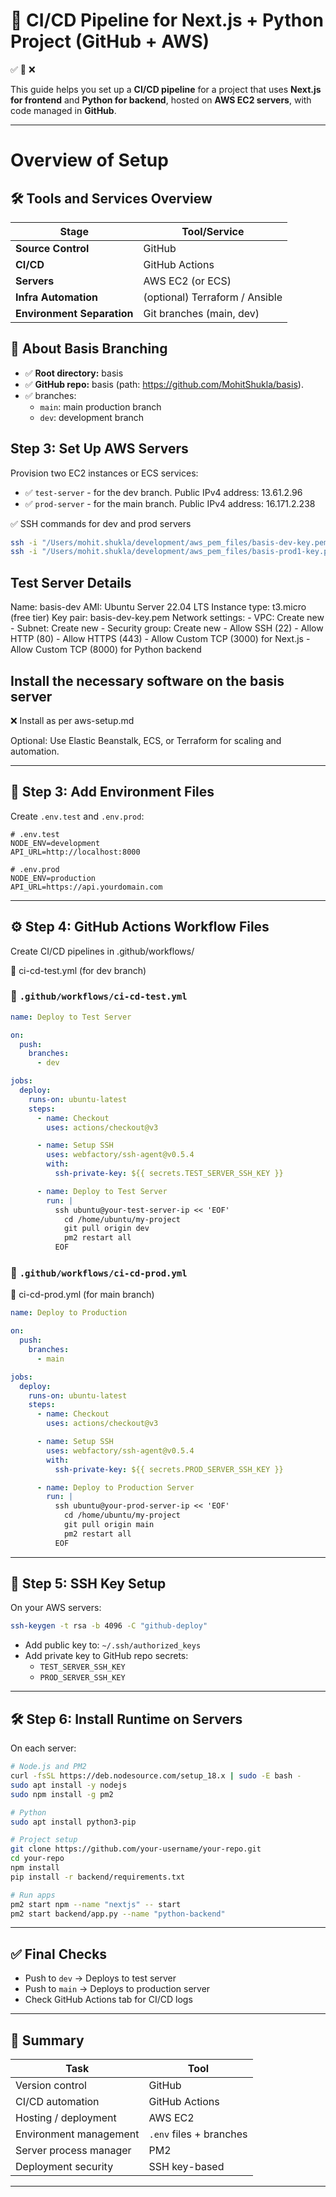 # 🚀 CI/CD Pipeline for Next.js + Python Project (GitHub + AWS)

✅ 🚧 ❌

This guide helps you set up a **CI/CD pipeline** for a project that uses **Next.js for frontend** and **Python for backend**, hosted on **AWS EC2 servers**, with code managed in **GitHub**.

---

# Overview of Setup
## 🛠️ Tools and Services Overview

| Stage                  | Tool/Service              |
|------------------------|---------------------------|
| **Source Control**     | GitHub                   |
| **CI/CD**              | GitHub Actions           |
| **Servers**            | AWS EC2 (or ECS)         |
| **Infra Automation**   | (optional) Terraform / Ansible |
| **Environment Separation** | Git branches (main, dev) | 

## 📁 About Basis Branching 
- ✅ **Root directory:** basis
- ✅ **GitHub repo:** basis (path: https://github.com/MohitShukla/basis).
- ✅ branches:
  - `main`: main production branch
  - `dev`: development branch



## Step 3: Set Up AWS Servers
Provision two EC2 instances or ECS services:
- ✅ `test-server` - for the dev branch. Public IPv4 address: 13.61.2.96
- ✅ `prod-server` - for the main branch. Public IPv4 address: 16.171.2.238

✅ SSH commands for dev and prod servers
```bash
ssh -i "/Users/mohit.shukla/development/aws_pem_files/basis-dev-key.pem" ubuntu@13.61.2.96
ssh -i "/Users/mohit.shukla/development/aws_pem_files/basis-prod1-key.pem" ubuntu@16.171.2.238
```

## Test Server Details
  Name: basis-dev
  AMI: Ubuntu Server 22.04 LTS
  Instance type: t3.micro (free tier)
  Key pair: basis-dev-key.pem
  Network settings: 
    - VPC: Create new
    - Subnet: Create new
    - Security group: Create new
      - Allow SSH (22)
      - Allow HTTP (80)
      - Allow HTTPS (443)
      - Allow Custom TCP (3000) for Next.js
      - Allow Custom TCP (8000) for Python backend


## Install the necessary software on the basis server
❌ Install as per aws-setup.md 

Optional: Use Elastic Beanstalk, ECS, or Terraform for scaling and automation.

---

## 🔐 Step 3: Add Environment Files

Create `.env.test` and `.env.prod`:
```env
# .env.test
NODE_ENV=development
API_URL=http://localhost:8000

# .env.prod
NODE_ENV=production
API_URL=https://api.yourdomain.com
```

---

## ⚙️ Step 4: GitHub Actions Workflow Files

Create CI/CD pipelines in .github/workflows/

🧪 ci-cd-test.yml (for dev branch)

### 🔧 `.github/workflows/ci-cd-test.yml`
```yaml
name: Deploy to Test Server

on:
  push:
    branches:
      - dev

jobs:
  deploy:
    runs-on: ubuntu-latest
    steps:
      - name: Checkout
        uses: actions/checkout@v3

      - name: Setup SSH
        uses: webfactory/ssh-agent@v0.5.4
        with:
          ssh-private-key: ${{ secrets.TEST_SERVER_SSH_KEY }}

      - name: Deploy to Test Server
        run: |
          ssh ubuntu@your-test-server-ip << 'EOF'
            cd /home/ubuntu/my-project
            git pull origin dev
            pm2 restart all
          EOF
```

### 🚀 `.github/workflows/ci-cd-prod.yml`
🚀 ci-cd-prod.yml (for main branch)

```yaml
name: Deploy to Production

on:
  push:
    branches:
      - main

jobs:
  deploy:
    runs-on: ubuntu-latest
    steps:
      - name: Checkout
        uses: actions/checkout@v3

      - name: Setup SSH
        uses: webfactory/ssh-agent@v0.5.4
        with:
          ssh-private-key: ${{ secrets.PROD_SERVER_SSH_KEY }}

      - name: Deploy to Production Server
        run: |
          ssh ubuntu@your-prod-server-ip << 'EOF'
            cd /home/ubuntu/my-project
            git pull origin main
            pm2 restart all
          EOF
```

---

## 🔐 Step 5: SSH Key Setup

On your AWS servers:
```bash
ssh-keygen -t rsa -b 4096 -C "github-deploy"
```

- Add public key to: `~/.ssh/authorized_keys`
- Add private key to GitHub repo secrets:
  - `TEST_SERVER_SSH_KEY`
  - `PROD_SERVER_SSH_KEY`

---

## 🛠 Step 6: Install Runtime on Servers

On each server:
```bash
# Node.js and PM2
curl -fsSL https://deb.nodesource.com/setup_18.x | sudo -E bash -
sudo apt install -y nodejs
sudo npm install -g pm2

# Python
sudo apt install python3-pip

# Project setup
git clone https://github.com/your-username/your-repo.git
cd your-repo
npm install
pip install -r backend/requirements.txt

# Run apps
pm2 start npm --name "nextjs" -- start
pm2 start backend/app.py --name "python-backend"
```

---

## ✅ Final Checks

- Push to `dev` → Deploys to test server
- Push to `main` → Deploys to production server
- Check GitHub Actions tab for CI/CD logs

---

## 🧰 Summary

| Task                        | Tool |
|-----------------------------|------|
| Version control             | GitHub |
| CI/CD automation            | GitHub Actions |
| Hosting / deployment        | AWS EC2 |
| Environment management      | `.env` files + branches |
| Server process manager      | PM2 |
| Deployment security         | SSH key-based |

---
